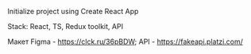 Initialize project using Create React App

Stack: React, TS, Redux toolkit, API

Макет Figma - https://clck.ru/36pBDW;
API - https://fakeapi.platzi.com/
